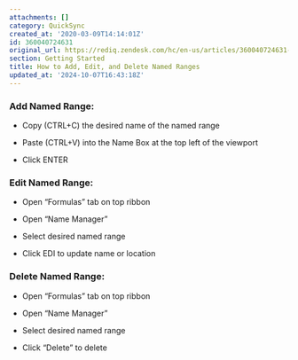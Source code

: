 ```yaml
---
attachments: []
category: QuickSync
created_at: '2020-03-09T14:14:01Z'
id: 360040724631
original_url: https://rediq.zendesk.com/hc/en-us/articles/360040724631-How-to-Add-Edit-and-Delete-Named-Ranges
section: Getting Started
title: How to Add, Edit, and Delete Named Ranges
updated_at: '2024-10-07T16:43:18Z'
---
```


### Add Named Range:

* Copy (CTRL+C) the desired name of the named range
* Paste (CTRL+V) into the Name Box at the top left of the viewport

* Click ENTER

### Edit Named Range:

* Open “Formulas” tab on top ribbon
* Open “Name Manager”
* Select desired named range

* Click EDI to update name or location

### Delete Named Range:

* Open “Formulas” tab on top ribbon
* Open “Name Manager”
* Select desired named range

* Click “Delete” to delete
